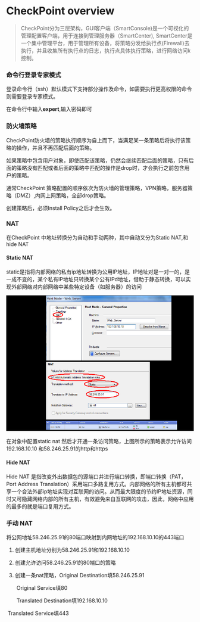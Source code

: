 # CheckPoint overview

>CheckPoint分为三层架构，GUI客户端（SmartConsole)是一个可视化的管理配置客户端，用于连接到管理服务器（SmartCenter), SmartCenter是一个集中管理平台，用于管理所有设备，将策略分发给执行点(Firewall)去执行，并且收集所有执行点的日志，执行点具体执行策略，进行网络访问k控制。

### 命令行登录专家模式

登录命令行（ssh）默认模式下支持部分操作及命令，如需要执行更高权限的命令则需要登录专家模式。

在命令行中输入**expert**,输入密码即可

### 防火墙策略

CheckPoint防火墙的策略执行顺序为自上而下，当满足某一条策略后将执行该策略的操作，并且不再匹配后面的策略。

如果策略中包含用户对象，即使匹配该策略，仍然会继续匹配后面的策略，只有后面的策略没有匹配或者后面的策略中匹配的操作是drop时，才会执行之前包含用户的策略。

通常CheckPoint 策略配置的顺序依次为防火墙的管理策略，VPN策略，服务器策略（DMZ）,内网上网策略，全部drop策略。

创建策略后，必须Install Policy之后才会生效。



### NAT

在CheckPoint 中地址转换分为自动和手动两种，其中自动又分为Static NAT,和hide NAT

#### Static NAT

static是指将内部网络的私有ip地址转换为公用IP地址，IP地址对是一对一的，是一成不变的，某个私有IP地址只转换某个公有IPd地址，借助于静态转换，可以实现外部网络对内部网络中某些特定设备（如服务器）的访问

![image](../../images/cp_static_nat_1.png)

在对象中配置static nat 然后才开通一条访问策略，上图所示的策略表示允许访问192.168.10.10 和58.246.25.91的http和https

#### Hide NAT 

Hide NAT 是指改变外出数据包的源端口并进行端口转换，即端口转换（PAT，Port Address Translation）采用端口多路复用方式。内部网络的所有主机都可共享一个合法外部ip地址实现对互联网的访问。从而最大限度的节约IP地址资源，同时又可隐藏网络内部的所有主机，有效避免来自互联网的攻击，因此，网络中应用的最多的就是端口复用方式。



### 手动 NAT

将公网地址58.246.25.91的80端口映射到内网地址的192.168.10.10的443端口

1. 创建主机地址分别为58.246.25.91和192.168.10.10

2. 创建允许访问58.246.25.91的80端口的策略

3. 创建一条nat策略，Original Destination填58.246.25.91

   ​								 Original Service填80

   ​                                 Translated Destination填192.168.10.10

​                                        Translated Service填443